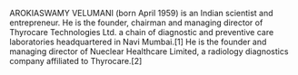 AROKIASWAMY VELUMANI (born April 1959) is an Indian scientist and entrepreneur. He is the founder, chairman and managing director of Thyrocare Technologies Ltd. a chain of diagnostic and preventive care laboratories headquartered in Navi Mumbai.[1] He is the founder and managing director of Nueclear Healthcare Limited, a radiology diagnostics company affiliated to Thyrocare.[2]
